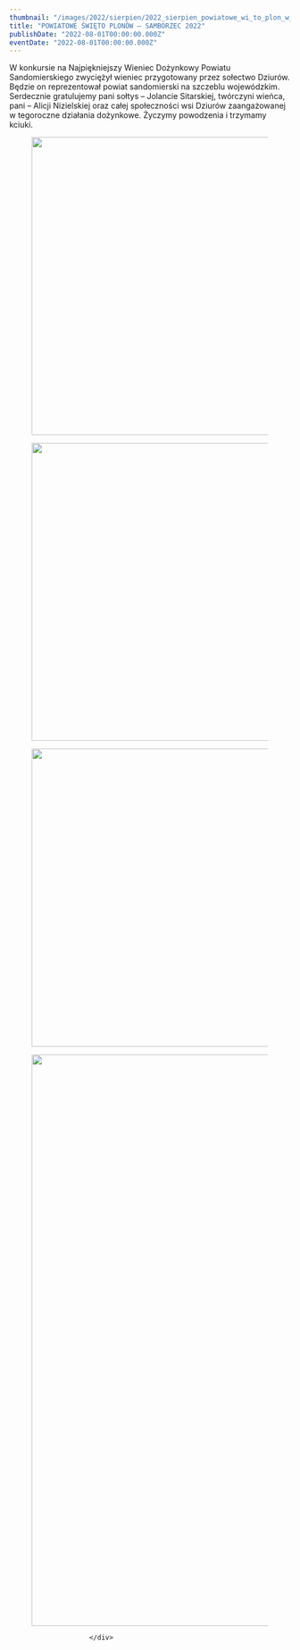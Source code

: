 ```yaml
---
thumbnail: "/images/2022/sierpien/2022_sierpien_powiatowe_wi_to_plon_w_samborzec_2022_2022_08_powiatowe_wi_to_plon_w_samborzec_2022_zd1.jpg"
title: "POWIATOWE ŚWIĘTO PLONÓW – SAMBORZEC 2022"
publishDate: "2022-08-01T00:00:00.000Z"
eventDate: "2022-08-01T00:00:00.000Z"
---
```


<div class="entry-content">
							
							
<p>W konkursie na Najpiękniejszy Wieniec Dożynkowy Powiatu Sandomierskiego zwyciężył wieniec przygotowany przez sołectwo Dziurów. Będzie on reprezentował powiat sandomierski na szczeblu wojewódzkim. Serdecznie gratulujemy pani sołtys – Jolancie Sitarskiej, twórczyni wieńca, pani – Alicji Nizielskiej oraz całej społeczności wsi Dziurów zaangażowanej w tegoroczne działania dożynkowe. Życzymy powodzenia i trzymamy kciuki.</p>



<figure class="wp-block-image size-full"><a href="http://mgok-zawichost.pl/wp-content/uploads/2022/09/zd1.jpg"><img fetchpriority="high" decoding="async" width="800" height="534" src="/images/2022/sierpien/2022_sierpien_powiatowe_wi_to_plon_w_samborzec_2022_2022_08_powiatowe_wi_to_plon_w_samborzec_2022_zd1.jpg" alt="" class="wp-image-8917" srcset="/images/2022/sierpien/2022_sierpien_powiatowe_wi_to_plon_w_samborzec_2022_2022_08_powiatowe_wi_to_plon_w_samborzec_2022_zd1.jpg 800w, /images/2022/sierpien/zd1-300x200.jpg 300w, /images/2022/sierpien/zd1-768x513.jpg 768w" sizes="(max-width: 800px) 100vw, 800px"></a></figure>



<figure class="wp-block-image size-full"><a href="http://mgok-zawichost.pl/wp-content/uploads/2022/09/zd4.jpg"><img decoding="async" width="800" height="534" src="/images/2022/sierpien/2022_sierpien_powiatowe_wi_to_plon_w_samborzec_2022_2022_08_powiatowe_wi_to_plon_w_samborzec_2022_zd4.jpg" alt="" class="wp-image-8918" srcset="/images/2022/sierpien/2022_sierpien_powiatowe_wi_to_plon_w_samborzec_2022_2022_08_powiatowe_wi_to_plon_w_samborzec_2022_zd4.jpg 800w, /images/2022/sierpien/zd4-300x200.jpg 300w, /images/2022/sierpien/zd4-768x513.jpg 768w" sizes="(max-width: 800px) 100vw, 800px"></a></figure>



<figure class="wp-block-image size-full"><a href="http://mgok-zawichost.pl/wp-content/uploads/2022/09/zd2.jpg"><img decoding="async" width="800" height="534" src="/images/2022/sierpien/2022_sierpien_powiatowe_wi_to_plon_w_samborzec_2022_2022_08_powiatowe_wi_to_plon_w_samborzec_2022_zd2.jpg" alt="" class="wp-image-8919" srcset="/images/2022/sierpien/2022_sierpien_powiatowe_wi_to_plon_w_samborzec_2022_2022_08_powiatowe_wi_to_plon_w_samborzec_2022_zd2.jpg 800w, /images/2022/sierpien/zd2-300x200.jpg 300w, /images/2022/sierpien/zd2-768x513.jpg 768w" sizes="(max-width: 800px) 100vw, 800px"></a></figure>



<figure class="wp-block-image size-large"><a href="http://mgok-zawichost.pl/wp-content/uploads/2022/09/zd3.jpg"><img loading="lazy" decoding="async" width="683" height="1024" src="/images/2022/sierpien/2022_sierpien_powiatowe_wi_to_plon_w_samborzec_2022_2022_08_powiatowe_wi_to_plon_w_samborzec_2022_zd3-683x1024.jpg" alt="" class="wp-image-8920" srcset="/images/2022/sierpien/2022_sierpien_powiatowe_wi_to_plon_w_samborzec_2022_2022_08_powiatowe_wi_to_plon_w_samborzec_2022_zd3-683x1024.jpg 683w, /images/2022/sierpien/zd3-200x300.jpg 200w, /images/2022/sierpien/zd3-768x1151.jpg 768w, /images/2022/sierpien/zd3.jpg 800w" sizes="(max-width: 683px) 100vw, 683px"></a></figure>
						
						</div>
